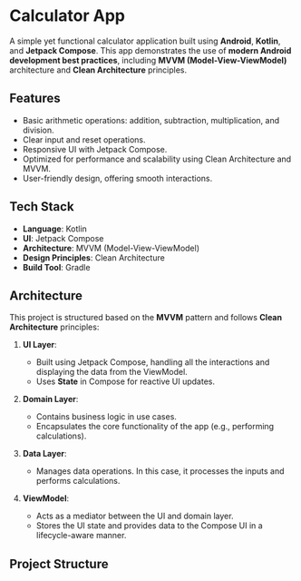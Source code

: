 # Calculator App

A simple yet functional calculator application built using **Android**, **Kotlin**, and **Jetpack Compose**. This app demonstrates the use of **modern Android development best practices**, including **MVVM (Model-View-ViewModel)** architecture and **Clean Architecture** principles.

## Features

- Basic arithmetic operations: addition, subtraction, multiplication, and division.
- Clear input and reset operations.
- Responsive UI with Jetpack Compose.
- Optimized for performance and scalability using Clean Architecture and MVVM.
- User-friendly design, offering smooth interactions.

## Tech Stack

- **Language**: Kotlin
- **UI**: Jetpack Compose
- **Architecture**: MVVM (Model-View-ViewModel)
- **Design Principles**: Clean Architecture
- **Build Tool**: Gradle

## Architecture

This project is structured based on the **MVVM** pattern and follows **Clean Architecture** principles:

1. **UI Layer**:
   - Built using Jetpack Compose, handling all the interactions and displaying the data from the ViewModel.
   - Uses **State** in Compose for reactive UI updates.

2. **Domain Layer**:
   - Contains business logic in use cases.
   - Encapsulates the core functionality of the app (e.g., performing calculations).

3. **Data Layer**:
   - Manages data operations. In this case, it processes the inputs and performs calculations.

4. **ViewModel**:
   - Acts as a mediator between the UI and domain layer.
   - Stores the UI state and provides data to the Compose UI in a lifecycle-aware manner.

## Project Structure


